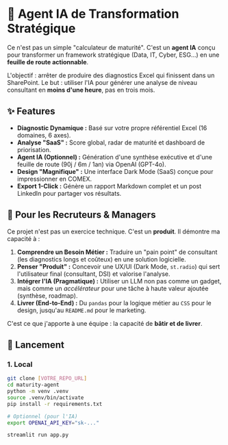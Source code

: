 # 🚀 Agent IA de Transformation Stratégique

Ce n'est pas un simple "calculateur de maturité". C'est un **agent IA** conçu pour transformer un framework stratégique (Data, IT, Cyber, ESG...) en une **feuille de route actionnable**.

L'objectif : arrêter de produire des diagnostics Excel qui finissent dans un SharePoint.
Le but : utiliser l'IA pour générer une analyse de niveau consultant en **moins d'une heure**, pas en trois mois.

## ✨ Features

-   **Diagnostic Dynamique :** Basé sur votre propre référentiel Excel (16 domaines, 6 axes).
-   **Analyse "SaaS" :** Score global, radar de maturité et dashboard de priorisation.
-   **Agent IA (Optionnel) :** Génération d'une synthèse exécutive et d'une feuille de route (90j / 6m / 1an) via OpenAI (GPT-4o).
-   **Design "Magnifique" :** Une interface Dark Mode (SaaS) conçue pour impressionner en COMEX.
-   **Export 1-Click :** Génère un rapport Markdown complet et un post LinkedIn pour partager vos résultats.

## 🎯 Pour les Recruteurs & Managers

Ce projet n'est pas un exercice technique. C'est un **produit**. Il démontre ma capacité à :

1.  **Comprendre un Besoin Métier :** Traduire un "pain point" de consultant (les diagnostics longs et coûteux) en une solution logicielle.
2.  **Penser "Produit" :** Concevoir une UX/UI (Dark Mode, `st.radio`) qui sert l'utilisateur final (consultant, DSI) et valorise l'analyse.
3.  **Intégrer l'IA (Pragmatique) :** Utiliser un LLM non pas comme un gadget, mais comme un *accélérateur* pour une tâche à haute valeur ajoutée (synthèse, roadmap).
4.  **Livrer (End-to-End) :** Du `pandas` pour la logique métier au `CSS` pour le design, jusqu'au `README.md` pour le marketing.

C'est ce que j'apporte à une équipe : la capacité de **bâtir et de livrer**.

## 🚀 Lancement

### 1. Local

```bash
git clone [VOTRE_REPO_URL]
cd maturity-agent
python -m venv .venv
source .venv/bin/activate
pip install -r requirements.txt

# Optionnel (pour l'IA)
export OPENAI_API_KEY="sk-..." 

streamlit run app.py
